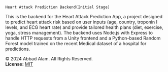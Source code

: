                                                                           Heart Attack Prediction Backend(Initial Stage)



This is the backend for the Heart Attack Prediction App, a project designed to predict heart attack risk based on user inputs (age, country, troponin I levels, and ECG heart rate) and provide tailored health plans (diet, exercise, yoga, stress management). The backend uses Node.js with Express to handle HTTP requests from a Unity frontend and a Python-based Random Forest model trained on the recent Medical dataset of a hospital for predictions.  
 
 © 2024 Abbad Alam. All Rights Reserved.  
**License:** [MIT](LICENSE)
